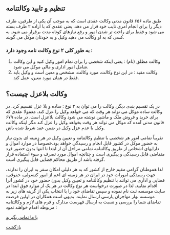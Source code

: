 ## تنظیم و تایید وکالتنامه
طبق ماده ۶۵۶ قانون مدنی وکالت عقدی است که به موجب آن یکی از طرفین، طرف دیگر را برای انجام امری نایب خود قرار می دهد. یعنی عقدی که با اراده ۲ طرف بسته می شود و فقط برای راحت تر شدن امور و رفع نیازهای کوتاه مدت برقرار می شود. به کسی که به او وکالت می دهید وکیل و به خودتان موکل می گویند.

### به طور کلی ۲ نوع وکالت نامه وجود دارد :
1. وکالت مطلق (تام) : یعنی اینکه شخصی را برای تمام امور وکیل کنید و این وکالت شامل امور اداری و مالی موکل می شود.
2. وکالت مقید : در این نوع وکالت، مورد وکالت، مشخص و معین است و وکیل باید فقط در همان مورد معین، عمل کند.

## وکالت بلاعزل چیست؟
در یک تقسیم بندی دیگر، وکالت را می توان به ۲ نوع : ساده و بلا عزل تقسیم کرد. در وکالت ساده موکل می تواند هر وقت که می خواهد وکیل را عزل کند. معمولا عقدی که برای خرید و فروش ملک و ماشین نوشته می شود وکالت بلاعزل است. در ماده ۶۷۹ قانون مدنی آمده که موکل می تواند هر وقت بخواهد وکیل را عزل کند مگر اینکه وکالت وکیل یا عدم عزل وکیل در ضمن عقد شرط شده باش.

تقریباً تمامی امور هر شخصی با تنظیم وکالتنامه و تعیین وکیل در هر زمینه ای بدون نیاز به حضور موکل در کشور قابل انجام و رسیدگی خواهد بود.خصوصاً در موارد اموال و دارایهای اشخاص از طریق وکالتنامه تمامی مراحل آن از ابتدا تا انتها بدون حضور فرد متقاضی قابل رسیدگی و پیگیری است و چنانچه اموال مورد تصرف و سوء استفاده قرار گرفته باشد از طریق محاکم قضایی قابل پیگیری است.

لذا هموطنان گرامی مقیم خارج از کشور که به هر دلیلی امکان سفر به ایران را ندارند، جهت رسیدگی امورات خود در ایران در هر زمینه ای اعم از امور کنسولی، حقوقی، قضایی و اداری می توانند با تنظیم وکالتنامه و تعیین وکیل بدون حضور خود در کشور آنرا اقدام نمایید. لذا در صورت درخواست هر نوع وکالت در هر یک از موارد فوق  ابتدا در سایت موسسه ثبت نام نموده و سپس تقاضای خود را با انتخاب یکی از گزینه های زیر به موسسه بهار مهاجران پارسی ارسال نمایند. بدیهی است همکاران در اولین فرصت تقاضای شما را بررسی و نسبت به ارسال فهرست مدارک و فرم های لازم و وکالتنامه مربوطه اقدام خواهند نمود :

[با ما تماس بگیرید](#sect5)

[بازگشت](.)